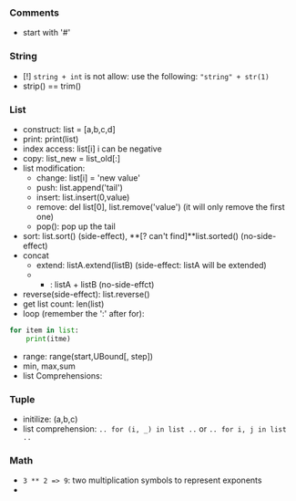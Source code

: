 ### Comments
* start with '#'

### String
* [!] ```string + int``` is not allow: use the following: ```"string" + str(1)```
* strip() == trim()


### List
* construct: list = [a,b,c,d]
* print: print(list)
* index access: list[i] i can be negative
* copy: list_new = list_old[:]
* list modification: 
  * change: list[i] = 'new value'
  * push: list.append('tail')
  * insert: list.insert(0,value)
  * remove: del list[0], list.remove('value') (it will only remove the first one)
  * pop(): pop up the tail
* sort: list.sort() (side-effect), **[? can't find]**list.sorted() (no-side-effect)
* concat
  * extend: listA.extend(listB) (side-effect: listA will be extended)
  * + : listA + listB (no-side-effct)
* reverse(side-effect): list.reverse()
* get list count: len(list)
* loop (remember the ':' after for): 
```python
for item in list:
    print(itme)
```
* range: range(start,UBound[, step])
* min, max,sum
* list Comprehensions: 

### Tuple
* initilize: (a,b,c)
* list comprehension: ```.. for (i, _) in list ..``` or ```.. for i, j in list ..```

### Math
*  ```3 ** 2 => 9```: two multiplication symbols to represent exponents
*  


